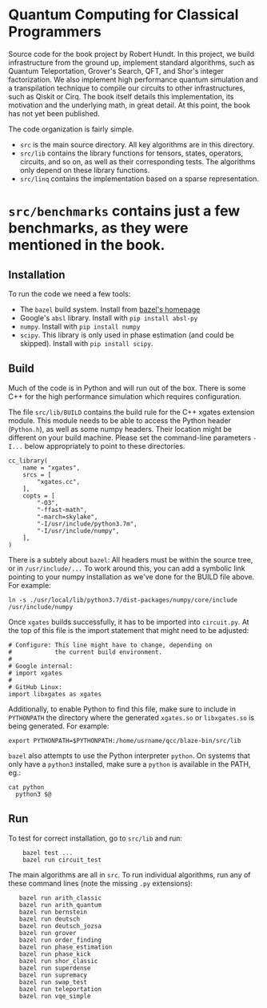# Quantum Computing for Classical Programmers

Source code for the book project by Robert Hundt. In this project, we build infrastructure from the ground up, implement standard algorithms, such as Quantum Teleportation, Grover's Search, QFT, and Shor's integer factorization. We also implement high performance quantum simulation and a transpilation technique to compile our circuits to other infrastructures, such as Qiskit or Cirq. The book itself details this implementation, its motivation and the underlying math, in great detail. At this point, the book has not yet been published.

The code organization is fairly simple. 
*  `src` is the main source directory. All key algorithms are in this directory.
*  `src/lib` contains the library functions for tensors, states, operators, circuits, and so on, as well as their corresponding tests. The algorithms only depend on these library functions.
*  `src/linq` contains the implementation based on a sparse representation.
#  `src/benchmarks` contains just a few benchmarks, as they were mentioned in the book.

## Installation

To run the code we need a few tools:
*  The `bazel` build system. Install from [bazel's homepage](https://docs.bazel.build/versions/master/install.html)
*  Google's `absl` library. Install with 
   `pip install absl-py`
*  `numpy`. Install with 
    `pip install numpy`
*  `scipy`. This library is only used in phase estimation (and could be skipped). Install with 
   `pip install scipy`.
    
## Build

Much of the code is in Python and will run out of the box. 
There is some C++ for the high performance simulation which requires configuration.

The file `src/lib/BUILD` contains the build rule for the C++ xgates extension module.
This module needs to be able to access the Python header (`Python.h`), 
as well as some numpy headers.
Their location might be different on your build machine. Please set the command-line
parameters `-I...` below appropriately to point to these directories.

```
cc_library(
    name = "xgates",
    srcs = [
        "xgates.cc",
    ],
    copts = [
        "-O3",
        "-ffast-math",
    	"-march=skylake",
        "-I/usr/include/python3.7m",
        "-I/usr/include/numpy",
    ],
)
```

There is a subtely about `bazel`: All headers must be within the source tree, or in `/usr/include/...` 
To work around this, you can add a symbolic link pointing to your numpy installation
as we've done for the BUILD file above. For example:

```
ln -s ./usr/local/lib/python3.7/dist-packages/numpy/core/include /usr/include/numpy
```

Once `xgates` builds successfully, it has to be imported into `circuit.py`. At the top of this
file is the import statement that might need to be adjusted:

```
# Configure: This line might have to change, depending on
#            the current build environment.
#
# Google internal:
# import xgates
#
# GitHub Linux:
import libxgates as xgates
```

Additionally, to enable Python to find this file, make sure to include in `PYTHONPATH` the
directory where the generated `xgates.so` or `libxgates.so` is being generated. For
example:

```
export PYTHONPATH=$PYTHONPATH:/home/usrname/qcc/blaze-bin/src/lib
```

`bazel` also attempts to use the Python interpreter `python`. On systems that
only have a `python3` installed, make sure a `python` is available in the PATH, eg.:

```
cat python
  python3 $@
```

## Run
To test for correct installation, go to `src/lib` and run:

```
    bazel test ...
    bazel run circuit_test
```
    
The main algorithms are all in `src`.
To run individual algorithms, run any of these command lines (note the missing `.py` extensions):

```
   bazel run arith_classic
   bazel run arith_quantum
   bazel run bernstein
   bazel run deutsch
   bazel run deutsch_jozsa
   bazel run grover
   bazel run order_finding
   bazel run phase_estimation
   bazel run phase_kick
   bazel run shor_classic
   bazel run superdense
   bazel run supremacy
   bazel run swap_test
   bazel run teleportation
   bazel run vqe_simple
```
